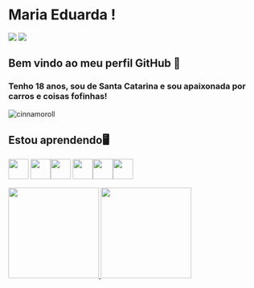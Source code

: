 # Maria Eduarda ! 

<div>
<a href = "maria-eduarda@outlook.com"><img loading="lazy" src="https://github.com/DudaAlvess/DudaAlvess/assets/128609194/8b909a0e-653b-49e5-b269-b621515fae6f="_blank"></a>
<a href="linkedin.com/in/maria-eduarda-luciano-alves/" target="_blank"><img loading="lazy" src="https://img.shields.io/badge/-LinkedIn-%230077B5?style=for-the-badge&logo=linkedin&logoColor=white" target="_blank"></a>   
</div>

## Bem vindo ao meu perfil GitHub 👋
### Tenho 18 anos, sou de Santa Catarina e sou apaixonada por carros e coisas fofinhas! 

![cinnamoroll](https://github.com/DudaAlvess/DudaAlvess/assets/128609194/8fddfa8e-e78c-4193-aedf-b95db9163180)

## Estou aprendendo🖥️
<img loading="lazy" src="https://cdn.jsdelivr.net/gh/devicons/devicon/icons/java/java-original.svg" width="40" height="40"/> <img loading="lazy" src="https://cdn.jsdelivr.net/gh/devicons/devicon/icons/linux/linux-original.svg" width="40" height="40"/><img src="https://cdn.jsdelivr.net/gh/devicons/devicon@latest/icons/azuresqldatabase/azuresqldatabase-original.svg" width="40" height="40"/> <img src="https://cdn.jsdelivr.net/gh/devicons/devicon@latest/icons/canva/canva-original.svg" width="40" height="40" /><img src="https://cdn.jsdelivr.net/gh/devicons/devicon@latest/icons/python/python-original.svg" width="40" height="40" /><img src="https://cdn.jsdelivr.net/gh/devicons/devicon@latest/icons/visualstudio/visualstudio-original.svg" width="40" height="40" />
<div>
<a href="https://github.com/seu-usuário-aqui">
<img loading="lazy" height="180em" src="https://github-readme-stats.vercel.app/api/top-langs/?username=DudaAlvess&layout=compact&langs_count=7&theme=dracula"/>
<img loading="lazy" height="180em" src="https://github-readme-stats.vercel.app/api?username=DudaAlvess&show_icons=true&theme=dracula&include_all_commits=true&count_private=true"/>
</div>
          
          
          

